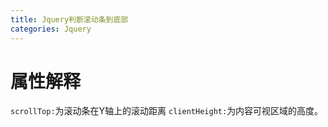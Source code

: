 ```yaml
---
title: Jquery判断滚动条到底部
categories: Jquery
---
```

# 属性解释
`scrollTop:`为滚动条在Y轴上的滚动距离
`clientHeight:`为内容可视区域的高度。